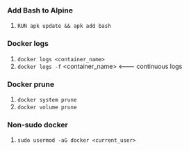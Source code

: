 ### Add Bash to Alpine

1. `RUN apk update && apk add bash`

### Docker logs

1. `docker logs <container_name>`
1. `docker logs -f` <container_name> <--- continuous logs

### Docker prune

1. `docker system prune`
1. `docker volume prune`

### Non-sudo docker

1. `sudo usermod -aG docker <current_user>`
